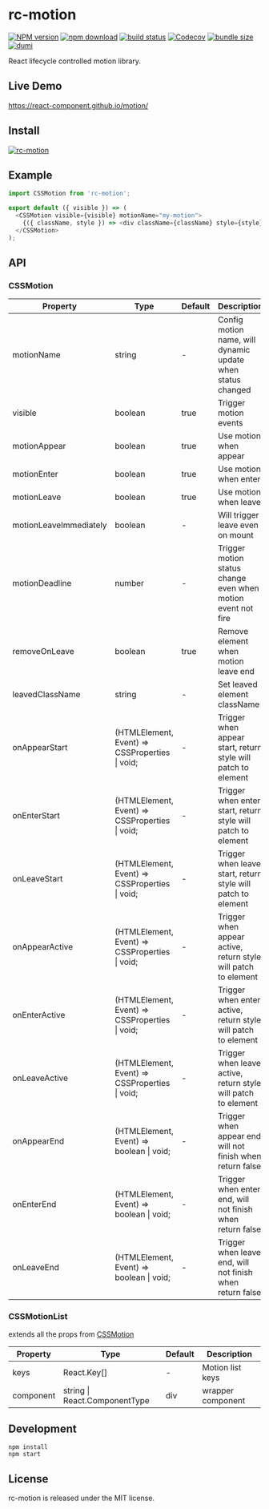 # rc-motion

<!-- prettier-ignore -->
[![NPM version][npm-image]][npm-url]
[![npm download][download-image]][download-url]
[![build status][github-actions-image]][github-actions-url]
[![Codecov][codecov-image]][codecov-url]
[![bundle size][bundlephobia-image]][bundlephobia-url]
[![dumi][dumi-image]][dumi-url]

[npm-image]: http://img.shields.io/npm/v/rc-motion.svg?style=flat-square
[npm-url]: http://npmjs.org/package/rc-motion
[travis-image]: https://img.shields.io/travis/react-component/motion/master?style=flat-square
[travis-url]: https://travis-ci.com/react-component/motion
[github-actions-image]: https://github.com/react-component/motion/workflows/CI/badge.svg
[github-actions-url]: https://github.com/react-component/motion/actions
[codecov-image]: https://img.shields.io/codecov/c/github/react-component/motion/master.svg?style=flat-square
[codecov-url]: https://app.codecov.io/gh/react-component/motion
[david-url]: https://david-dm.org/react-component/motion
[david-image]: https://david-dm.org/react-component/motion/status.svg?style=flat-square
[david-dev-url]: https://david-dm.org/react-component/motion?type=dev
[david-dev-image]: https://david-dm.org/react-component/motion/dev-status.svg?style=flat-square
[download-image]: https://img.shields.io/npm/dm/rc-motion.svg?style=flat-square
[download-url]: https://npmjs.org/package/rc-motion
[bundlephobia-url]: https://bundlephobia.com/package/rc-motion
[bundlephobia-image]: https://badgen.net/bundlephobia/minzip/rc-motion
[dumi-url]: https://github.com/umijs/dumi
[dumi-image]: https://img.shields.io/badge/docs%20by-dumi-blue?style=flat-square

React lifecycle controlled motion library.

## Live Demo

https://react-component.github.io/motion/

## Install

[![rc-motion](https://nodei.co/npm/rc-motion.png)](https://npmjs.org/package/rc-motion)

## Example

```js
import CSSMotion from 'rc-motion';

export default ({ visible }) => (
  <CSSMotion visible={visible} motionName="my-motion">
    {({ className, style }) => <div className={className} style={style} />}
  </CSSMotion>
);
```

## API

### CSSMotion

| Property | Type | Default | Description |
| --- | --- | --- | --- |
| motionName | string | - | Config motion name, will dynamic update when status changed |
| visible | boolean | true | Trigger motion events |
| motionAppear | boolean | true | Use motion when appear |
| motionEnter | boolean | true | Use motion when enter |
| motionLeave | boolean | true | Use motion when leave |
| motionLeaveImmediately | boolean | - | Will trigger leave even on mount |
| motionDeadline | number | - | Trigger motion status change even when motion event not fire |
| removeOnLeave | boolean | true | Remove element when motion leave end |
| leavedClassName | string | - | Set leaved element className |
| onAppearStart | (HTMLElement, Event) => CSSProperties \| void; | - | Trigger when appear start, return style will patch to element |
| onEnterStart | (HTMLElement, Event) => CSSProperties \| void; | - | Trigger when enter start, return style will patch to element |
| onLeaveStart | (HTMLElement, Event) => CSSProperties \| void; | - | Trigger when leave start, return style will patch to element |
| onAppearActive | (HTMLElement, Event) => CSSProperties \| void; | - | Trigger when appear active, return style will patch to element |
| onEnterActive | (HTMLElement, Event) => CSSProperties \| void; | - | Trigger when enter active, return style will patch to element |
| onLeaveActive | (HTMLElement, Event) => CSSProperties \| void; | - | Trigger when leave active, return style will patch to element |
| onAppearEnd | (HTMLElement, Event) => boolean \| void; | - | Trigger when appear end, will not finish when return false |
| onEnterEnd | (HTMLElement, Event) => boolean \| void; | - | Trigger when enter end, will not finish when return false |
| onLeaveEnd | (HTMLElement, Event) => boolean \| void; | - | Trigger when leave end, will not finish when return false |

### CSSMotionList

extends all the props from [CSSMotion](#CSSMotion)

| Property  | Type                          | Default | Description       |
| --------- | ----------------------------- | ------- | ----------------- |
| keys      | React.Key[]                   | -       | Motion list keys  |
| component | string \| React.ComponentType | div     | wrapper component |

## Development

```
npm install
npm start
```

## License

rc-motion is released under the MIT license.

